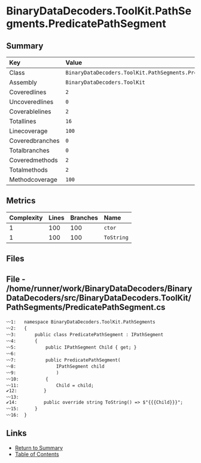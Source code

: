 ﻿# BinaryDataDecoders.ToolKit.PathSegments.PredicatePathSegment

## Summary

| Key             | Value                                                          |
| :-------------- | :------------------------------------------------------------- |
| Class           | `BinaryDataDecoders.ToolKit.PathSegments.PredicatePathSegment` |
| Assembly        | `BinaryDataDecoders.ToolKit`                                   |
| Coveredlines    | `2`                                                            |
| Uncoveredlines  | `0`                                                            |
| Coverablelines  | `2`                                                            |
| Totallines      | `16`                                                           |
| Linecoverage    | `100`                                                          |
| Coveredbranches | `0`                                                            |
| Totalbranches   | `0`                                                            |
| Coveredmethods  | `2`                                                            |
| Totalmethods    | `2`                                                            |
| Methodcoverage  | `100`                                                          |

## Metrics

| Complexity | Lines | Branches | Name       |
| :--------- | :---- | :------- | :--------- |
| 1          | 100   | 100      | `ctor`     |
| 1          | 100   | 100      | `ToString` |

## Files

## File - /home/runner/work/BinaryDataDecoders/BinaryDataDecoders/src/BinaryDataDecoders.ToolKit/PathSegments/PredicatePathSegment.cs

```CSharp
〰1:   namespace BinaryDataDecoders.ToolKit.PathSegments
〰2:   {
〰3:       public class PredicatePathSegment : IPathSegment
〰4:       {
〰5:           public IPathSegment Child { get; }
〰6:   
〰7:           public PredicatePathSegment(
〰8:               IPathSegment child
〰9:               )
〰10:          {
〰11:              Child = child;
✔12:          }
〰13:  
✔14:          public override string ToString() => $"{{{Child}}}";
〰15:      }
〰16:  }
```

## Links

* [Return to Summary](Summary.md)
* [Table of Contents](../TOC.md)

